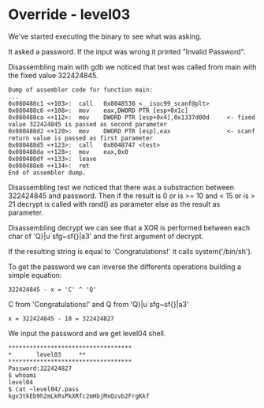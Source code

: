 # Override - level03

We've started executing the binary to see what was asking.

It asked a password. If the input was wrong it printed "Invalid Password".

Disassembling main with gdb we noticed that test was called from main with the fixed value 322424845.

```
Dump of assembler code for function main:
...
0x080488c1 <+103>:	call   0x8048530 <__isoc99_scanf@plt>
0x080488c6 <+108>:	mov    eax,DWORD PTR [esp+0x1c]
0x080488ca <+112>:	mov    DWORD PTR [esp+0x4],0x1337d00d     <- fixed value 322424845 is passed as second parameter
0x080488d2 <+120>:	mov    DWORD PTR [esp],eax                <- scanf return value is passed as first parameter
0x080488d5 <+123>:	call   0x8048747 <test>
0x080488da <+128>:	mov    eax,0x0
0x080488df <+133>:	leave
0x080488e0 <+134>:	ret
End of assembler dump.
```

Disassembling test we noticed that there was a substraction between 322424845
and password. Then if the result is 0 or is >= 10 and < 15 or is > 21 decrypt is
called with rand() as parameter else as the result as parameter.


Disassembling decrypt we can see that a XOR is performed between each char of
'Q}|u`sfg~sf{}|a3' and the first argument of decrypt.

If the resulting string is equal to 'Congratulations!' it calls system('/bin/sh').

To get the password we can inverse the differents operations building a simple
equation:

```
322424845 - x = 'C' ^ 'Q'
```

C from 'Congratulations!' and Q from 'Q}|u`sfg~sf{}|a3'

```
x = 322424845 - 18 = 322424827
```

We input the password and we get level04 shell.

```
***********************************
*		level03		**
***********************************
Password:322424827
$ whoami
level04
$ cat ~level04/.pass
kgv3tkEb9h2mLkRsPkXRfc2mHbjMxQzvb2FrgKkf
```